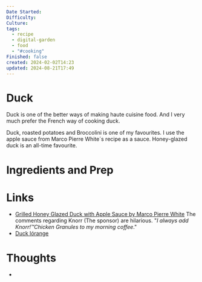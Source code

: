```yaml
---
Date Started: 
Difficulty: 
Culture: 
tags:
  - recipe
  - digital-garden
  - food
  - "#cooking"
Finished: false
created: 2024-02-02T14:23
updated: 2024-08-21T17:49
---
```

# Duck
Duck is one of the better ways of making haute cuisine food. And I very much prefer the French way of cooking duck. 


Duck, roasted potatoes and Broccolini is one of my favourites. I use the apple sauce from Marco Pierre White´s recipe as a sauce. Honey-glazed duck is an all-time favourite. 

# Ingredients and Prep


# Links
- [Grilled Honey Glazed Duck with Apple Sauce by Marco Pierre White](https://www.youtube.com/watch?v=LsIcy3F33CE) The comments regarding Knorr (The sponsor) are hilarious. "*I always add Knorr!™Chicken Granules to my morning coffee*."
- [Duck lórange](https://www.youtube.com/watch?v=qvQz56_4RH8)

# Thoughts
- 

